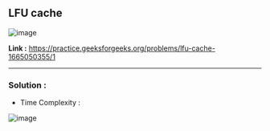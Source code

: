 ## LFU cache

![image](https://user-images.githubusercontent.com/23376002/204123394-eed9244a-7b81-4425-84a2-39eebc09297c.png)

**Link :** https://practice.geeksforgeeks.org/problems/lfu-cache-1665050355/1

--------------------------------------------------------------------------------------------------------------------------------------------------------


### Solution :

- Time Complexity :




![image](https://user-images.githubusercontent.com/23376002/204123503-e25c0881-e48a-45bb-9f13-c8dc52004d51.png)




